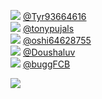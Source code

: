 
 ![](http://pbs.twimg.com/profile_images/1357034028147372033/Db2glfd__normal.jpg) [@Tyr93664616](https://twitter.com/Tyr93664616)<br>![](http://pbs.twimg.com/profile_images/965741819442024448/3g1XYnbY_normal.jpg) [@tonypujals](https://twitter.com/tonypujals)<br>![](http://pbs.twimg.com/profile_images/1308127948285902848/tAtvjUth_normal.jpg) [@oshi64628755](https://twitter.com/oshi64628755)<br>![](http://pbs.twimg.com/profile_images/1266563284825710593/3bijzhST_normal.jpg) [@Doushaluv](https://twitter.com/Doushaluv)<br>![](http://pbs.twimg.com/profile_images/1256941175665078273/QiZhqD5I_normal.jpg) [@buggFCB](https://twitter.com/buggFCB)<br> 

![](https://visitor-badge.laobi.icu/badge?page_id=ponder)
